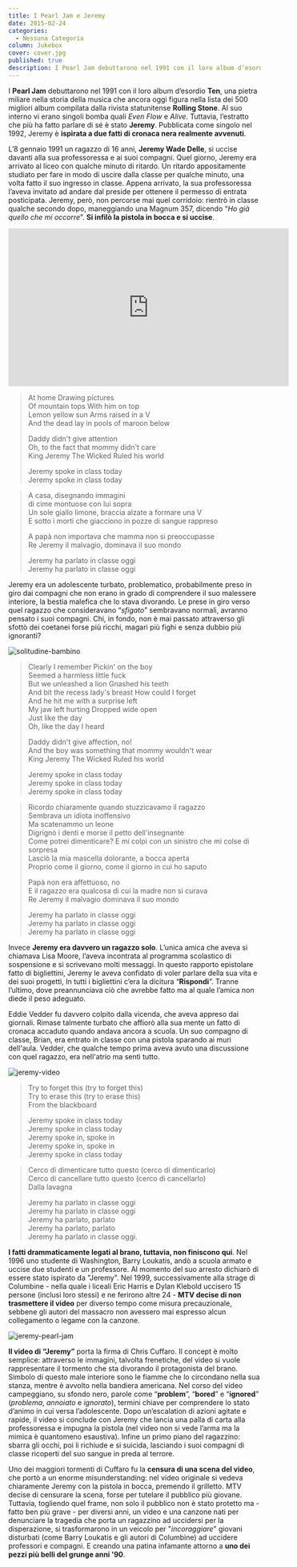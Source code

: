 ```yaml
---
title: I Pearl Jam e Jeremy
date: 2015-02-24
categories:
  - Nessuna Categoria
column: Jukebox
cover: cover.jpg
published: true
description: I Pearl Jam debuttarono nel 1991 con il loro album d’esordio "Ten", una pietra miliare nella storia della musica che ancora oggi figura nella lista dei 500 migliori album compilata dalla rivista statunitense "Rolling Stone". Al suo interno vi erano singoli bomba quali "Even Flow" e "Alive". Tuttavia, l’estratto che più ha fatto parlare di sé è stato "Jeremy". Pubblicata come singolo nel 1992, Jeremy è "ispirata a due fatti di cronaca nera realmente avvenuti".
---
```


I **Pearl Jam** debuttarono nel 1991 con il loro album d’esordio **Ten**, una pietra miliare nella storia della musica che ancora oggi figura nella lista dei 500 migliori album compilata dalla rivista statunitense **Rolling Stone**. Al suo interno vi erano singoli bomba quali _Even Flow_ e _Alive_. Tuttavia, l’estratto che più ha fatto parlare di sé è stato **Jeremy**. Pubblicata come singolo nel 1992, Jeremy è **ispirata a due fatti di cronaca nera realmente avvenuti**.

L’8 gennaio 1991 un ragazzo di 16 anni, **Jeremy Wade Delle**, si uccise davanti alla sua professoressa e ai suoi compagni. Quel giorno, Jeremy era arrivato al liceo con qualche minuto di ritardo. Un ritardo appositamente studiato per fare in modo di uscire dalla classe per qualche minuto, una volta fatto il suo ingresso in classe. Appena arrivato, la sua professoressa l’aveva invitato ad andare dal preside per ottenere il permesso di entrata posticipata. Jeremy, però, non percorse mai quel corridoio: rientrò in classe qualche secondo dopo, maneggiando una Magnum 357, dicendo “_Ho già quello che mi occorre_”. **Si infilò la pistola in bocca e si uccise**.

<iframe width="560" height="315" src="https://www.youtube.com/embed/MS91knuzoOA" frameborder="0" allow="accelerometer; autoplay; encrypted-media; gyroscope; picture-in-picture" allowfullscreen title="jeremy"></iframe>

> At home Drawing pictures  
> Of mountain tops With him on top  
> Lemon yellow sun Arms raised in a V  
> And the dead lay in pools of maroon below  
>
> Daddy didn't give attention  
> Oh, to the fact that mommy didn't care  
> King Jeremy The Wicked Ruled his world  
>
> Jeremy spoke in class today  
> Jeremy spoke in class today  

> A casa, disegnando immagini  
> di cime montuose con lui sopra  
> Un sole giallo limone, braccia alzate a formare una V  
> E sotto i morti che giacciono in pozze di sangue rappreso  
>
> A papà non importava che mamma non si preoccupasse  
> Re Jeremy il malvagio, dominava il suo mondo  
>
> Jeremy ha parlato in classe oggi  
> Jeremy ha parlato in classe oggi  

Jeremy era un adolescente turbato, problematico, probabilmente preso in giro dai compagni che non erano in grado di comprendere il suo malessere interiore, la bestia malefica che lo stava divorando. Le prese in giro verso quel ragazzo che consideravano “_sfigato_” sembravano normali, avranno pensato i suoi compagni. Chi, in fondo, non è mai passato attraverso gli sfottò dei coetanei forse più ricchi, magari più fighi e senza dubbio più ignoranti?

![solitudine-bambino](./solitudine-bambino.jpg)

> Clearly I remember Pickin' on the boy  
> Seemed a harmless little fuck  
> But we unleashed a lion Gnashed his teeth  
> And bit the recess lady's breast How could I forget  
> And he hit me with a surprise left  
> My jaw left hurting Dropped wide open  
> Just like the day  
> Oh, like the day I heard  
>
> Daddy didn't give affection, no!  
> And the boy was something that mommy wouldn't wear  
> King Jeremy The Wicked Ruled his world  
>
> Jeremy spoke in class today  
> Jeremy spoke in class today  
> Jeremy spoke in class today  

> Ricordo chiaramente quando stuzzicavamo il ragazzo  
> Sembrava un idiota inoffensivo  
> Ma scatenammo un leone  
> Digrignò i denti e morse il petto dell'insegnante  
> Come potrei dimenticare? E mi colpì con un sinistro che mi colse di sorpresa  
> Lasciò la mia mascella dolorante, a bocca aperta  
> Proprio come il giorno, come il giorno in cui ho saputo  
>
> Papà non era affettuoso, no  
> E il ragazzo era qualcosa di cui la madre non si curava  
> Re Jeremy il malvagio dominava il suo mondo  
>
> Jeremy ha parlato in classe oggi  
> Jeremy ha parlato in classe oggi  
> Jeremy ha parlato in classe oggi  

Invece **Jeremy era davvero un ragazzo solo**. L’unica amica che aveva si chiamava Lisa Moore, l’aveva incontrata al programma scolastico di sospensione e si scrivevano molti messaggi. In questo rapporto epistolare fatto di bigliettini, Jeremy le aveva confidato di voler parlare della sua vita e dei suoi progetti, In tutti i bigliettini c’era la dicitura “**Rispondi**”. Tranne l’ultimo, dove preannunciava ciò che avrebbe fatto ma al quale l’amica non diede il peso adeguato.

Eddie Vedder fu davvero colpito dalla vicenda, che aveva appreso dai giornali. Rimase talmente turbato che affiorò alla sua mente un fatto di cronaca accaduto quando andava ancora a scuola. Un suo compagno di classe, Brian, era entrato in classe con una pistola sparando ai muri dell'aula. Vedder, che qualche tempo prima aveva avuto una discussione con quel ragazzo, era nell'atrio ma sentì tutto.

![jeremy-video](./jeremy-video.jpg)

> Try to forget this (try to forget this)  
> Try to erase this (try to erase this)  
> From the blackboard  
>
> Jeremy spoke in class today  
> Jeremy spoke in class today  
> Jeremy spoke in, spoke in  
> Jeremy spoke in, spoke in  
> Jeremy spoke in class today  

> Cerco di dimenticare tutto questo (cerco di dimenticarlo)  
> Cerco di cancellare tutto questo (cerco di cancellarlo)  
> Dalla lavagna  
>
> Jeremy ha parlato in classe oggi  
> Jeremy ha parlato in classe oggi  
> Jeremy ha parlato, parlato  
> Jeremy ha parlato, parlato  
> Jeremy ha parlato in classe oggi.  

**I fatti drammaticamente legati al brano, tuttavia, non finiscono qui**. Nel 1996 uno studente di Washington, Barry Loukatis, andò a scuola armato e uccise due studenti e un professore. Al momento del suo arresto dichiarò di essere stato ispirato da "Jeremy". Nel 1999, successivamente alla strage di Columbine - nella quale i liceali Eric Harris e Dylan Klebold uccisero 15 persone (inclusi loro stessi) e ne ferirono altre 24 - **MTV decise di non trasmettere il video** per diverso tempo come misura precauzionale, sebbene gli autori del massacro non avessero mai espresso alcun collegamento o legame con la canzone.

![jeremy-pearl-jam](./jeremy-pearl-jam.jpg)

**Il video di “Jeremy”** porta la firma di Chris Cuffaro. Il concept è molto semplice: attraverso le immagini, talvolta frenetiche, del video si vuole rappresentare il tormento che sta divorando il protagonista del brano. Simbolo di questo male interiore sono le fiamme che lo circondano nella sua stanza, mentre è avvolto nella bandiera americana. Nel corso del video campeggiano, su sfondo nero, parole come “**problem**”, “**bored**” e “**ignored**” (_problema_, _annoiato_ e _ignorato_), termini chiave per comprendere lo stato d’animo in cui versa l’adolescente. Dopo un’escalation di azioni agitate e rapide, il video si conclude con Jeremy che lancia una palla di carta alla professoressa e impugna la pistola (nel video non si vede l’arma ma la mimica è quantomeno esaustiva). Infine un primo piano del ragazzino: sbarra gli occhi, poi li richiude e si suicida, lasciando i suoi compagni di classe ricoperti del suo sangue in preda al terrore.

Uno dei maggiori tormenti di Cuffaro fu la **censura di una scena del video**, che portò a un enorme misunderstanding: nel video originale si vedeva chiaramente Jeremy con la pistola in bocca, premendo il grilletto. MTV decise di censurare la scena, forse per tutelare il pubblico più giovane. Tuttavia, togliendo quel frame, non solo il pubblico non è stato protetto ma - fatto ben più grave - per diversi anni, un video e una canzone nati per denunciare la tragedia che porta un ragazzino ad uccidersi per la disperazione, si trasformarono in un veicolo per "_incoraggiare_" giovani disturbati (come Barry Loukatis e gli autori di Columbine) ad uccidere professori e compagni. E creando una patina infamante attorno a **uno dei pezzi più belli del grunge anni '90**.